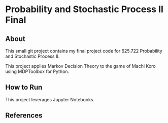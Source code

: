 # Probability and Stochastic Process II Final

## About
This small git project contains my final project code for 625.722 Probability and Stochastic Process II.

This project applies Markov Decision Theory to the game of Machi Koro using MDPToolbox for Python.

## How to Run
This project leverages Jupyter Notebooks.

## References

